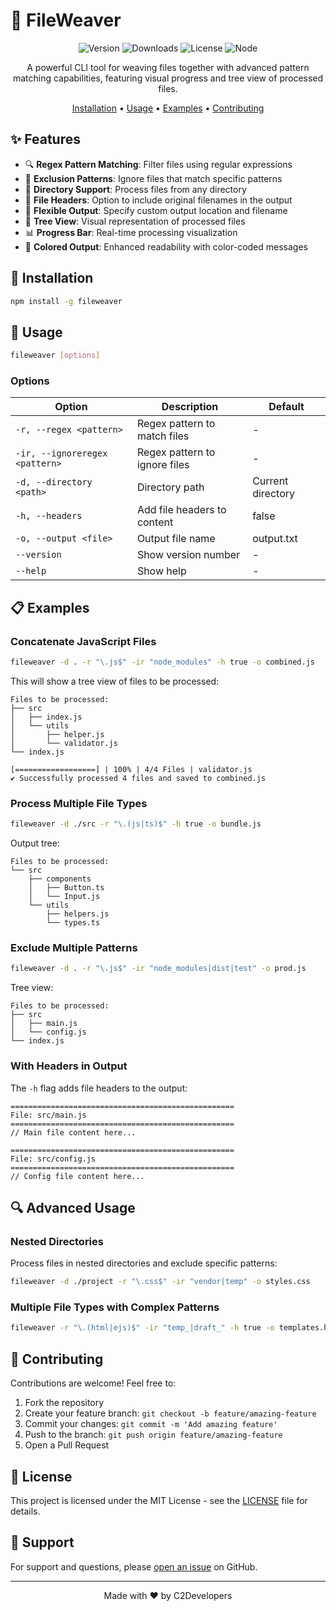 # 📁 FileWeaver

<div align="center">

![Version](https://img.shields.io/npm/v/fileweaver)
![Downloads](https://img.shields.io/npm/dm/fileweaver)
![License](https://img.shields.io/npm/l/fileweaver)
![Node](https://img.shields.io/node/v/fileweaver)

A powerful CLI tool for weaving files together with advanced pattern matching capabilities, featuring visual progress and tree view of processed files.

[Installation](#installation) •
[Usage](#usage) •
[Examples](#examples) •
[Contributing](#contributing)

</div>

## ✨ Features

- 🔍 **Regex Pattern Matching**: Filter files using regular expressions
- 🚫 **Exclusion Patterns**: Ignore files that match specific patterns
- 📂 **Directory Support**: Process files from any directory
- 📑 **File Headers**: Option to include original filenames in the output
- 🎯 **Flexible Output**: Specify custom output location and filename
- 🌳 **Tree View**: Visual representation of processed files
- 📊 **Progress Bar**: Real-time processing visualization
- 🎨 **Colored Output**: Enhanced readability with color-coded messages

## 🚀 Installation

```bash
npm install -g fileweaver
```

## 🔧 Usage

```bash
fileweaver [options]
```

### Options

| Option | Description | Default |
|--------|-------------|---------|
| `-r, --regex <pattern>` | Regex pattern to match files | - |
| `-ir, --ignoreregex <pattern>` | Regex pattern to ignore files | - |
| `-d, --directory <path>` | Directory path | Current directory |
| `-h, --headers` | Add file headers to content | false |
| `-o, --output <file>` | Output file name | output.txt |
| `--version` | Show version number | - |
| `--help` | Show help | - |

## 📋 Examples

### Concatenate JavaScript Files

```bash
fileweaver -d . -r "\.js$" -ir "node_modules" -h true -o combined.js
```

This will show a tree view of files to be processed:
```
Files to be processed:
├── src
│   ├── index.js
│   └── utils
│       ├── helper.js
│       └── validator.js
└── index.js

[==================] | 100% | 4/4 Files | validator.js
✔ Successfully processed 4 files and saved to combined.js
```

### Process Multiple File Types

```bash
fileweaver -d ./src -r "\.(js|ts)$" -h true -o bundle.js
```

Output tree:
```
Files to be processed:
└── src
    ├── components
    │   ├── Button.ts
    │   └── Input.js
    └── utils
        ├── helpers.js
        └── types.ts
```

### Exclude Multiple Patterns

```bash
fileweaver -d . -r "\.js$" -ir "node_modules|dist|test" -o prod.js
```

Tree view:
```
Files to be processed:
├── src
│   ├── main.js
│   └── config.js
└── index.js
```

### With Headers in Output

The `-h` flag adds file headers to the output:
```
==================================================
File: src/main.js
==================================================
// Main file content here...

==================================================
File: src/config.js
==================================================
// Config file content here...
```

## 🔍 Advanced Usage

### Nested Directories

Process files in nested directories and exclude specific patterns:
```bash
fileweaver -d ./project -r "\.css$" -ir "vendor|temp" -o styles.css
```

### Multiple File Types with Complex Patterns

```bash
fileweaver -r "\.(html|ejs)$" -ir "temp_|draft_" -h true -o templates.html
```

## 🤝 Contributing

Contributions are welcome! Feel free to:

1. Fork the repository
2. Create your feature branch: `git checkout -b feature/amazing-feature`
3. Commit your changes: `git commit -m 'Add amazing feature'`
4. Push to the branch: `git push origin feature/amazing-feature`
5. Open a Pull Request

## 📝 License

This project is licensed under the MIT License - see the [LICENSE](LICENSE.md) file for details.

## 🛟 Support

For support and questions, please [open an issue](https://github.com/c2developers/fileweaver/issues) on GitHub.

---

<div align="center">
Made with ❤️ by C2Developers
</div>
